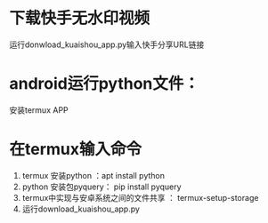 # 下载快手无水印视频
运行donwload_kuaishou_app.py输入快手分享URL链接

# android运行python文件：
安装termux APP 

# 在termux输入命令
  1. termux 安装python ：apt install python
  2. python 安装包pyquery： pip install pyquery
  3. termux中实现与安卓系统之间的文件共享 ： termux-setup-storage
  4. 运行download_kuaishou_app.py
